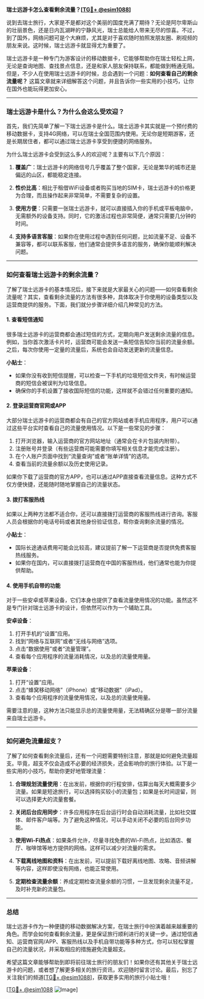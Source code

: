**瑞士远游卡怎么查看剩余流量？[[TG💪+ @esim1088](https://t.me/s/esim1088)]**

说到去瑞士旅行，大家是不是都对这个美丽的国度充满了期待？无论是阿尔卑斯山的壮丽景色，还是日内瓦湖畔的宁静风光，瑞士总能给人带来无尽的惊喜。不过，到了国外，网络问题可是个大麻烦，尤其是对于喜欢随时拍照发朋友圈、刷视频的朋友来说。这时候，瑞士远游卡就显得尤为重要了。

瑞士远游卡是一种专门为游客设计的移动数据卡，它能够帮助你在瑞士轻松上网，无论是查询地图、查找景点信息，还是和家人朋友保持联系，都能做到畅通无阻。但是，不少人在使用瑞士远游卡的时候，总会遇到一个问题：**如何查看自己的剩余流量呢？** 这篇文章就来详细解答这个问题，并且告诉你一些实用的小技巧，让你在国外也能玩得更加安心。

---

### **瑞士远游卡是什么？为什么会这么受欢迎？**

首先，我们先简单了解一下瑞士远游卡是什么。瑞士远游卡其实就是一个预付费的移动数据卡，支持4G网络，可以在瑞士全国范围内使用。无论你是短期游客，还是长期居住者，都可以通过瑞士远游卡享受到便捷的网络服务。

为什么瑞士远游卡会受到这么多人的欢迎呢？主要有以下几个原因：

1. **覆盖广**：瑞士远游卡的网络信号几乎覆盖了整个国家，无论是繁华的城市还是偏远的山区，都能稳定连接。
   
2. **性价比高**：相比于租借WiFi设备或者购买当地的SIM卡，瑞士远游卡的价格更为合理，而且操作起来非常简单，不需要复杂的设置。

3. **使用方便**：只需要一张瑞士远游卡，就可以直接插入你的手机或平板电脑中，无需额外的设备支持。同时，它的激活过程也非常简便，通常只需要几分钟的时间。

4. **支持多语言客服**：如果你在使用过程中遇到任何问题，比如流量不足、设备不兼容等，都可以联系客服，他们通常会提供多语言的服务，确保你能顺利解决问题。

---

### **如何查看瑞士远游卡的剩余流量？**

了解了瑞士远游卡的基本情况后，接下来就是大家最关心的问题——如何查看剩余流量呢？其实，查看剩余流量的方法有很多种，具体取决于你使用的设备类型以及运营商提供的服务。下面，我们就分步骤详细介绍几种常见的方法。

#### **1. 查看短信通知**

很多瑞士远游卡的运营商都会通过短信的方式，定期向用户发送剩余流量的信息。例如，当你首次激活卡片时，运营商可能会发送一条短信告知你当前的流量余额。之后，每次你使用一定量的流量后，系统也会自动发送更新的流量信息。

**小贴士**：
- 如果你没有收到短信提醒，可以检查一下手机的垃圾短信文件夹，有时候运营商的短信会被误判为垃圾信息。
- 确保你的手机设置了接收国际短信的功能，这样就不会错过任何重要的通知。

#### **2. 登录运营商官网或APP**

大部分瑞士远游卡的运营商都会有自己的官方网站或者手机应用程序，用户可以通过这些平台实时查看自己的流量使用情况。以下是一些常见的步骤：

1. 打开浏览器，输入运营商的官方网站地址（通常会在卡片包装内附带）。
2. 注册账号并登录（有些运营商可能需要你填写相关信息才能完成注册）。
3. 在个人账户页面中找到“流量查询”或者“账单详情”的选项。
4. 查看当前的流量余额以及历史使用记录。

如果你下载了运营商的官方APP，也可以通过APP直接查看流量信息。这种方式不仅方便快捷，还能随时随地掌握自己的流量状态。

#### **3. 拨打客服热线**

如果以上两种方法都不适合你，还可以直接拨打运营商的客服热线进行咨询。客服人员会根据你的电话号码或者其他身份验证信息，帮你查询剩余流量的情况。

**小贴士**：
- 国际长途通话费用可能会比较高，建议提前了解一下运营商是否提供免费客服热线服务。
- 如果你在国内，可以直接拨打运营商在中国的客服热线，他们通常也能为你提供帮助。

#### **4. 使用手机自带的功能**

对于一些安卓或苹果设备，它们本身也提供了查看流量使用情况的功能。虽然这不是专门针对瑞士远游卡的设计，但依然可以作为一个辅助工具。

**安卓设备**：
1. 打开手机的“设置”应用。
2. 找到“网络与互联网”或者“无线与网络”选项。
3. 点击“数据使用”或者“流量管理”。
4. 查看每个应用程序的流量消耗情况，以及总的流量使用量。

**苹果设备**：
1. 打开“设置”应用。
2. 点击“蜂窝移动网络”（iPhone）或“移动数据”（iPad）。
3. 查看每个应用程序的流量使用情况，以及总的流量使用量。

需要注意的是，这种方法只能显示总的流量使用量，无法精确区分是哪一部分流量来自瑞士远游卡。

---

### **如何避免流量超支？**

了解了如何查看剩余流量后，还有一个问题需要特别注意，那就是如何避免流量超支。毕竟，超支不仅会造成不必要的经济损失，还会影响你的旅行体验。以下是一些实用的小技巧，帮助你更好地管理流量：

1. **合理规划流量使用**：在出发前，根据你的行程安排，估算出每天大概需要多少流量。如果是短途旅行，可以选择购买较小的流量包；如果是长时间逗留，则可以选择更大的流量套餐。

2. **关闭后台应用同步**：许多应用程序在后台运行时会自动消耗流量，比如社交媒体、邮件客户端等。为了避免这种情况，可以手动关闭不必要的后台同步功能。

3. **使用Wi-Fi热点**：如果条件允许，尽量寻找免费的Wi-Fi热点，比如酒店、餐厅、咖啡馆等地方提供的网络。这样可以减少对流量的需求。

4. **下载离线地图和资料**：在出发前，可以提前下载好离线地图、攻略、音频讲解等内容，这样即使没有网络，也能正常使用。

5. **定期检查流量余额**：养成定期检查流量余额的习惯，一旦发现剩余流量不足，及时补充新的流量包。

---

### **总结**

瑞士远游卡作为一种便捷的移动数据解决方案，在瑞士旅行中扮演着越来越重要的角色。而学会如何查看剩余流量，更是保证旅行顺利进行的关键一步。通过短信通知、运营商官网/APP、客服热线以及手机自带功能等多种方式，你可以轻松掌握自己的流量状况，并采取相应的措施避免流量超支。

希望这篇文章能够帮助到即将前往瑞士旅行的朋友们！如果你还有其他关于瑞士远游卡的问题，或者想了解更多相关的旅行资讯，欢迎随时留言讨论。最后，别忘了关注我们的频道[[TG💪+ @esim1088](https://t.me/s/esim1088)]，获取更多实用的旅行小贴士哦！

[[TG💪+ @esim1088](https://t.me/s/esim1088) ![Image](https://i.postimg.cc/4NQfJmqS/Snipaste-2025-05-13-00-14-12.png)]